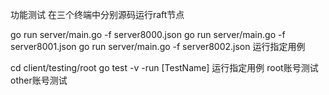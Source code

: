功能测试
在三个终端中分别源码运行raft节点

go run server/main.go -f server8000.json
go run server/main.go -f server8001.json
go run server/main.go -f server8002.json
运行指定用例

cd client/testing/root
go test -v -run [TestName] 运行指定用例
root账号测试
other账号测试
